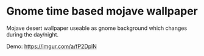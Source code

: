 # Gnome time based mojave wallpaper

Mojave desert wallpaper useable as gnome background which changes during the day/night.

Demo: https://imgur.com/a/fP2DplN
